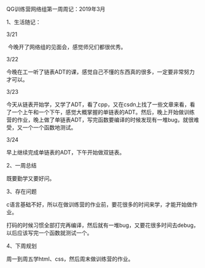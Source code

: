 QG训练营网络组第一周周记：2019年3月

1、生活随记：

3/21

​      今晚开了网络组的见面会，感觉师兄们都很优秀。

3/22

​         今晚在工一听了链表ADT的课，感觉自己不懂的东西真的很多，一定要非常努力才可以。

3/23

​      今天从链表开始学，又学了ADT，看了cpp，又在csdn上找了一些文章来看，看了一个上午和一个下午，感觉大概掌握的单链表的ADT。然后，晚上开始做训练营的作业，晚上做了单链表ADT，写完函数要编译的时候发现有一堆bug，就很难受，又一个一个函数地测试。

  3/24

早上继续完成单链表的ADT，下午开始做双链表。

2、一周总结

既要勤学又要好问。

3、存在问题

c语言基础不好，所以在做训练营的作业前，要花很多的时间来学，才能开始做作业。

打码的时候习惯全部打完再编译，然后就有一堆bug，又要花很多时间去debug，以后应该写完一个函数就测试一个。

4、下周规划

周一到周五学html、css，然后周末做训练营的作业。

